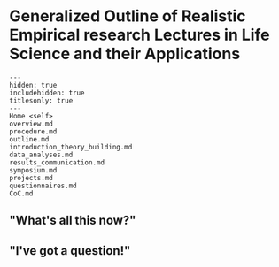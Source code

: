 # Generalized Outline of Realistic Empirical research Lectures in Life Science and their Applications 

```{toctree}
---
hidden: true
includehidden: true
titlesonly: true
---
Home <self>
overview.md
procedure.md
outline.md
introduction_theory_building.md
data_analyses.md
results_communication.md
symposium.md
projects.md
questionnaires.md
CoC.md
```

## "What's all this now?"


## "I've got a question!"
